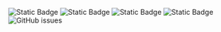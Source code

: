 ![Static Badge](https://img.shields.io/badge/blacklists-61-000000) ![Static Badge](https://img.shields.io/badge/blacklisted-2962935-cc0000) ![Static Badge](https://img.shields.io/badge/whitelisted-2251-00CC00) ![Static Badge](https://img.shields.io/badge/streaming_blacklist-28107-000000) ![GitHub issues](https://img.shields.io/github/issues/fabriziosalmi/blacklists)
